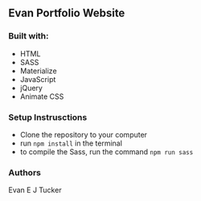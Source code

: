 ## Evan Portfolio Website

### Built with:

* HTML
* SASS
* Materialize
* JavaScript
* jQuery
* Animate CSS

### Setup Instrusctions

* Clone the repository to your computer
* run `npm install` in the terminal
* to compile the Sass, run the command `npm run sass`

### Authors

Evan E J Tucker